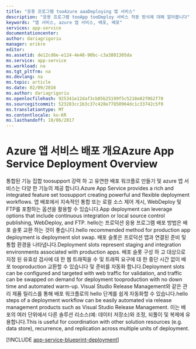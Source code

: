 ```yaml
---
title: "응용 프로그램 tooAzure aaaDeploying 앱 서비스"
description: "응용 프로그램 tooApp tooDeploy 서비스 작동 방식에 대해 알아봅니다"
keywords: "앱 서비스, azure 앱 서비스, 배포, 배포"
services: app-service
documentationcenter: 
author: dariagrigoriu
manager: erikre
editor: 
ms.assetid: de12cd6e-e124-4e48-90bc-c3a3801305da
ms.service: app-service
ms.workload: na
ms.tgt_pltfrm: na
ms.devlang: na
ms.topic: article
ms.date: 02/09/2016
ms.author: dariagrigoriu
ms.openlocfilehash: 925341e12daf3cb05b25199f5c5218e82f062f70
ms.sourcegitcommit: 523283cc1b3c37c428e77850964dc1c33742c5f0
ms.translationtype: MT
ms.contentlocale: ko-KR
ms.lasthandoff: 10/06/2017
---
```

# <a name="azure-app-service-deployment-overview"></a><span data-ttu-id="df76f-104">Azure 앱 서비스 배포 개요</span><span class="sxs-lookup"><span data-stu-id="df76f-104">Azure App Service Deployment Overview</span></span>
<span data-ttu-id="df76f-105">통합된 기능 집합 toosupport 강력 하 고 유연한 배포 워크플로 만들기 및 azure 앱 서비스는 다양 한 기능의 제공 합니다.</span><span class="sxs-lookup"><span data-stu-id="df76f-105">Azure App Service provides a rich and integrated feature set toosupport creating powerful and flexible deployment workflows.</span></span> <span data-ttu-id="df76f-106">앱 배포에서 지속적인 통합 또는 로컬 소스 제어 게시, WebDeploy 및 FTP를 포함하는 옵션을 활용할 수 있습니다.</span><span class="sxs-lookup"><span data-stu-id="df76f-106">App deployment can leverage options that include continuous integration or local source control publishing, WebDeploy, and FTP.</span></span> <span data-ttu-id="df76f-107">hello는 프로덕션 응용 프로그램 배포 방법은 배포 슬롯 교환 하는 것이 좋습니다.</span><span class="sxs-lookup"><span data-stu-id="df76f-107">hello recommended method for production app deployment is deployment slot swap.</span></span> <span data-ttu-id="df76f-108">배포 슬롯은 프로덕션 앱과 연결된 준비 및 통합 환경을 나타냅니다.</span><span class="sxs-lookup"><span data-stu-id="df76f-108">Deployment slots represent staging and integration environments associated with production apps.</span></span> <span data-ttu-id="df76f-109">배포 슬롯 구성 하 고 대상으로 지정 된 유효성 검사에 대 한 웹 트래픽을 수 및 트래픽 요구에 대 한 중단 시간 없이 배포 tooproduction 교환할 수 있습니다 및 준비를 자동화 합니다.</span><span class="sxs-lookup"><span data-stu-id="df76f-109">Deployment slots can be configured and targeted with web traffic for validation, and traffic can be swapped on demand for deployment tooproduction with no down time and automated warm-up.</span></span> <span data-ttu-id="df76f-110">Visual Studio Release Management와 같은 관리 제품 릴리스를 통해 배포 워크플로의 hello 단계를 쉽게 자동화할 수 있습니다.</span><span class="sxs-lookup"><span data-stu-id="df76f-110">hello steps of a deployment workflow can be easily automated via release management products such as Visual Studio Release Management.</span></span> <span data-ttu-id="df76f-111">이는 배포의 여러 단위에서 다른 솔루션 리소스(예: 데이터 저장소)와 조정, 되풀이 및 복제에 유용합니다.</span><span class="sxs-lookup"><span data-stu-id="df76f-111">This is useful for coordination with other solution resources (e.g. data store), recurrence, and replication across multiple units of deployment.</span></span> 

[!INCLUDE [app-service-blueprint-deployment](../../includes/app-service-blueprint-deployment.md)]

